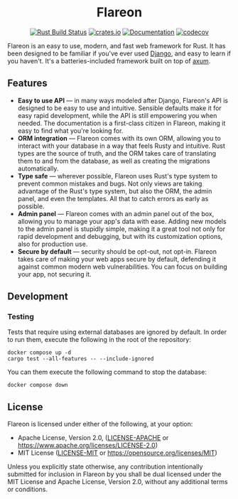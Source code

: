 <div align="center">
<h1>Flareon</h1>

[![Rust Build Status](https://github.com/flareon-rs/flareon/workflows/Rust%20CI/badge.svg)](https://github.com/flareon-rs/flareon/actions/workflows/rust.yml)
[![crates.io](https://img.shields.io/crates/v/flareon.svg)](https://crates.io/crates/flareon)
[![Documentation](https://docs.rs/flareon/badge.svg)](https://docs.rs/flareon)
[![codecov](https://codecov.io/gh/flareon-rs/flareon/branch/master/graph/badge.svg)](https://codecov.io/gh/flareon-rs/flareon)
</div>

Flareon is an easy to use, modern, and fast web framework for Rust. It has been designed to be familiar if you've ever
used [Django](https://www.djangoproject.com/), and easy to learn if you haven't. It's a batteries-included framework
built on top of [axum](https://github.com/tokio-rs/axum).

## Features

* **Easy to use API** — in many ways modeled after Django, Flareon's API is designed to be easy to use and intuitive.
  Sensible defaults make it for easy rapid development, while the API is still empowering you when needed. The
  documentation is a first-class citizen in Flareon, making it easy to find what you're looking for.
* **ORM integration** — Flareon comes with its own ORM, allowing you to interact with your database in a way that feels
  Rusty and intuitive. Rust types are the source of truth, and the ORM takes care of translating them to and from the
  database, as well as creating the migrations automatically.
* **Type safe** — wherever possible, Flareon uses Rust's type system to prevent common mistakes and bugs. Not only views
  are taking advantage of the Rust's type system, but also the ORM, the admin panel, and even the templates. All that to
  catch errors as early as possible.
* **Admin panel** — Flareon comes with an admin panel out of the box, allowing you to manage your app's data with ease.
  Adding new models to the admin panel is stupidly simple, making it a great tool not only for rapid development and
  debugging, but with its customization options, also for production use.
* **Secure by default** — security should be opt-out, not opt-in. Flareon takes care of making your web apps secure by
  default, defending it against common modern web vulnerabilities. You can focus on building your app, not securing it.

## Development

### Testing

Tests that require using external databases are ignored by default. In order to run them, execute the following in the
root of the repository:

```shell
docker compose up -d
cargo test --all-features -- --include-ignored
```

You can them execute the following command to stop the database:

```shell
docker compose down
```

## License

Flareon is licensed under either of the following, at your option:

* Apache License, Version 2.0, ([LICENSE-APACHE](LICENSE-APACHE) or https://www.apache.org/licenses/LICENSE-2.0)
* MIT License ([LICENSE-MIT](LICENSE-MIT) or https://opensource.org/licenses/MIT)

Unless you explicitly state otherwise, any contribution intentionally submitted for inclusion in Flareon by you shall be
dual licensed under the MIT License and Apache License, Version 2.0, without any additional terms or conditions.
